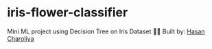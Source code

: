 # iris-flower-classifier
Mini ML project using Decision Tree on Iris Dataset
👨‍💻 Built by: [Hasan Charoliya](https://www.linkedin.com/in/hasan-charoliya-aa3a36210/)
